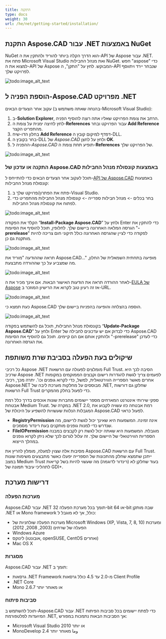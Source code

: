 ```yaml
---
title: התקנה
type: docs
weight: 30
url: /he/net/getting-started/installation/
---
```


## **התקנת Aspose.CAD עבור .NET באמצעות NuGet**

NuGet הוא הדרך הקלה ביותר להוריד ולהתקין את ה-API של Aspose עבור .NET. פתח את Microsoft Visual Studio ואת מנהל החבילות NuGet. חפש "aspose" כדי למצוא את ה-API של Aspose המבוקש. לחץ על "התקן", ה-API שנבחר יירד ויתווסף לפרויקט שלך.

![todo:image_alt_text](/cad/_assets/install/installation_1.png)

## **הוספת הפניה ל-Aspose.CAD מפרויקט .NET**

עקוב אחר הצעדים הבאים (בהנחה שאתה משתמש ב-Microsoft Visual Studio):

1. ב-**Solution Explorer**, הרחב את צומת הפרויקט שאליו אתה רוצה להוסיף הפניה.
1. לחץ לחיצה ימנית על צומת ה-**References** עבור הפרויקט ובחר **Add Reference** מהתפריט הקצר.
1. בחלון הדו-שיח **Add Reference** דפדף למיקום קובץ ה-DLL.
1. בחר בקובץ ה-DLL של *Aspose.CAD* ולחץ על לחצן **OK**.
1. ההפניה ל-*Aspose.CAD* תופיע תחת צומת ה-**References** של הפרויקט שלך.

![todo:image_alt_text](/cad/_assets/install/installation_2.png)

### **התקנה או עדכון של Aspose.CAD באמצעות קונסולת מנהל החבילות**

תוכל לעקוב אחר הצעדים הבאים כדי להתייחס ל-[API של Aspose.CAD](https://www.nuget.org/packages/Aspose.CAD/) באמצעות קונסולת מנהל החבילות:

1. פתח את הפתרון/פרויקט שלך ב-Visual Studio.
1. בחר בכלים -> מנהל חבילות ספרייה -> קונסולת מנהל החבילות מהתפריט כדי לפתוח את קונסולת מנהל החבילות.

![todo:image_alt_text](/cad/_assets/install/installation_3.png)

הקלד את הפקודה “**Install-Package Aspose.CAD**” ולחץ על Enter כדי להתקין את הגרסה המלאה האחרונה ביישום שלך. לחלופין, תוכל להוסיף את הסיומת "**-prerelease**" לפקודה כדי לציין שהגרסה האחרונה כולל תיקוני חום צריכה להיות מותקנת גם כן.

![todo:image_alt_text](/cad/_assets/install/installation_4.png)

תראה שההודעה "מוריד את Aspose.CAD..." מופיעה בתחתית השמאלית של החלון, מה שמצביע על כך שההורדה מתבצעת.

![todo:image_alt_text](/cad/_assets/install/installation_5.png)

לאחר ההורדה תראה את הודעות האישור הבאות. אם אינך מכיר את ה-[EULA של Aspose](https://about.aspose.com/legal/eula) אז זה רעיון טוב לקרוא את הרישיון המוזכר ב-URL.

![todo:image_alt_text](/cad/_assets/install/installation_6.png)

כעת תמצא כי Aspose.CAD הוספה בהצלחה והופיעה בהפניות ביישום שלך.

![todo:image_alt_text](/cad/_assets/install/installation_7.png)

בקונסולת מנהל החבילות, תוכל גם להשתמש בפקודה “**Update-Package Aspose.CAD**” ולחץ על Enter כדי לבדוק אם יש עדכונים לחבילה של Aspose.CAD ולהתקין אותם אם הם קיימים. תוכל גם להוסיף את הסיומת "-prerelease" כדי לעדכן את הגרסה האחרונה.

## **שיקולים בעת הפעלה בסביבת שרת משותפת**

כל רכיבי Aspose .NET מומלצים לפעולה עם הרשאות Full Trust. הסיבה לכך היא שרכיב Aspose .NET לפעמים צריך לגשת להגדרות רישום וקבצים הממוקמים במקומות אחרים מאשר הספרייה הווירטואלית, למשל, כדי לקרוא גופנים וכו'. יתרה מכך, רכיבי Aspose.NET מבוססים על מחלקות מערכת ליבה של .NET, שחלקן גם דורשות הרשאות Full Trust כדי לפעול בחלק מהמקרים.

ספקי שירותי אינטרנט המארחים מספר יישומים מחברות שונות אוכפים בדרך כלל רמת אבטחת Medium Trust. במקרה של .NET 2.0, רמת אבטחה כזו עשויה לקבוע את המגבלות הנלוות שעשויות להשפיע על היכולת של Aspose.CAD לפעול כראוי.

- **RegistryPermission** אינה זמינה. המשמעות היא שאינך יכול לגשת לרישום, מה שנדרש כדי למנות גופנים מותקנים בעת רינדור מסמכים.
- **FileIOPermission** מוגבלת. המשמעות היא שאתה יכול לגשת רק לקבצים במבנה הספריות הווירטואלי של היישום שלך. זה עלול לגרום לכך שלא ניתן לקרוא גופנים במהלך הייצוא.

מסיבות אלה שצוין למעלה, מומלץ להריץ את Aspose.CAD עם הרשאות Full Trust. ייתכן שתמצא שחלק מהתכונות של הספרייה יפעלו כאשר מתבצעים משימות שונות במצב Medium Trust בעוד שחלקן לא (רינדור לדוגמה) מה שעשוי להיות בשל קריאות לתהליכי עיבוד תמונה של GDI+.

## **דרישות מערכת**

### **מערכות הפעלה**

Aspose.CAD עבור .NET תומך בכל מערכת הפעלה 32-bit או 64-bit שבה מותקן .NET או Mono framework כולל, אך לא מוגבל ל:

- מערכות הפעלה שולחניות של Microsoft Windows (XP, Vista, 7, 8, 10) ומערכות הפעלה של שרתים (2003, 2008, 2012)
- Windows Azure
- לינוקס (אובונטו, openSUSE, CentOS ואחרים)
- Mac OS X

### **מסגרות**

Aspose.CAD עבור .NET תומך ב:

- גרסאות .NET Framework מ-2.0 עד 4.5 כולל גרסאות Client Profile
- .NET Core
- Mono 2.6.7 או מאוחר יותר

### **סביבות פיתוח**

תוכל להשתמש ב-Aspose.CAD עבור .NET כדי לפתח יישומים בכל סביבות הפיתוח המיועדות לפלטפורמת .NET, אך הסביבות הבאות נתמכות במפורש:

- Microsoft Visual Studio 2010 או יותר
- MonoDevelop 2.4 وما מאוחר יותר
